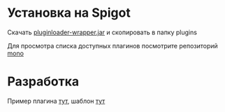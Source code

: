 # Установка на Spigot
Скачать [pluginloader-wrapper.jar](https://github.com/pluginloader/pluginloader/releases/download/1.9.0/pluginloader-wrapper.jar) и скопировать в папку plugins

Для просмотра списка доступных плагинов посмотрите репозиторий [mono](https://github.com/pluginloader/mono)

# Разработка
Пример плагина [тут](https://github.com/pluginloader/example), шаблон [тут](https://github.com/pluginloader/template)
